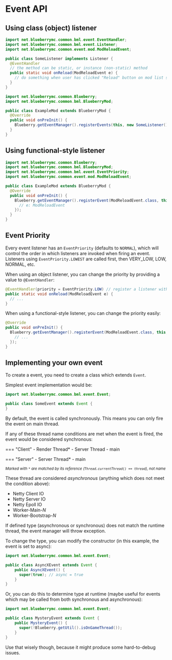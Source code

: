 # Event API

## Using class (object) listener

```java title="SomeListener.java"
import net.blueberrymc.common.bml.event.EventHandler;
import net.blueberrymc.common.bml.event.Listener;
import net.blueberrymc.common.event.mod.ModReloadEvent;

public class SomeListener implements Listener {
  @EventHandler
  // the method can be static, or instance (non-static) method
  public static void onReload(ModReloadEvent e) {
    // do something when user has clicked "Reload" button on mod list screen
  }
}
```

```java title="ExampleMod.java"
import net.blueberrymc.common.Blueberry;
import net.blueberrymc.common.bml.BlueberryMod;

public class ExampleMod extends BlueberryMod {
  @Override
  public void onPreInit() {
    Blueberry.getEventManager().registerEvents(this, new SomeListener()); // don't forget to register listener!
  }
}
```

## Using functional-style listener

```java title="ExampleMod.java"
import net.blueberrymc.common.Blueberry;
import net.blueberrymc.common.bml.BlueberryMod;
import net.blueberrymc.common.bml.event.EventPriority;
import net.blueberrymc.common.event.mod.ModReloadEvent;

public class ExampleMod extends BlueberryMod {
  @Override
  public void onPreInit() {
    Blueberry.getEventManager().registerEvent(ModReloadEvent.class, this, EventPriority.NORMAL, e -> {
      // e: ModReloadEvent
    });
  }
}
```

## Event Priority
Every event listener has an `EventPriority` (defaults to `NORMAL`), which will control the order in which listeners are invoked when firing an event.
Listeners using `EventPriority.LOWEST` are called first, then VERY_LOW, LOW, NORMAL, etc.

When using an object listener, you can change the priority by providing a value to `@EventHandler`:
```java title="SomeListener.java"
@EventHandler(priority = EventPriority.LOW) // register a listener with low priority (called earlier than NORMAL)
public static void onReload(ModReloadEvent e) {
  // ...
}
```

When using a functional-style listener, you can change the priority easily:
```java title="ExampleMod.java"
@Override
public void onPreInit() {
  Blueberry.getEventManager().registerEvent(ModReloadEvent.class, this, EventPriority.LOW, e -> { // register a listener with low priority
    // ...
  });
}
```

## Implementing your own event

To create a event, you need to create a class which extends `Event`.

Simplest event implementation would be:
```java title="SomeEvent.java"
import net.blueberrymc.common.bml.event.Event;

public class SomeEvent extends Event {
}
```

By default, the event is called synchronously. This means you can only fire the event on main thread.

If any of these thread name conditions are met when the event is fired, the event would be considered synchronous:

=== "Client"
    - Render Thread*
    - Server Thread
    - main

=== "Server"
    - Server Thread*
    - main

<small>*Marked with `*` are matched by its reference (`Thread.currentThread() == thread`), not name*</small>

These thread are considered *asynchronous* (anything which does not meet the condition above):

- Netty Client IO
- Netty Server IO
- Netty Epoll IO
- Worker-Main-*N*
- Worker-Bootstrap-*N*

If defined type (asynchronous or synchronous) does not match the runtime thread, the event manager will throw exception.

To change the type, you can modify the constructor (in this example, the event is set to async):
```java title="AsyncXEvent.java"
import net.blueberrymc.common.bml.event.Event;

public class AsyncXEvent extends Event {
    public AsyncXEvent() {
      super(true); // async = true
    }
}
```

Or, you can do this to determine type at runtime (maybe useful for events which may be called from both synchronous and asynchronous):
```java title="MysteryEvent.java"
import net.blueberrymc.common.bml.event.Event;

public class MysteryEvent extends Event {
    public MysteryEvent() {
      super(!Blueberry.getUtil().isOnGameThread());
    }
}
```

Use that wisely though, because it might produce some hard-to-debug issues.
